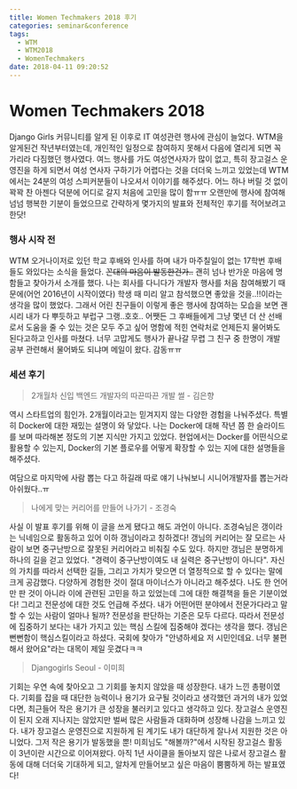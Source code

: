 ```yaml
---
title: Women Techmakers 2018 후기
categories: seminar&conference
tags:
  - WTM
  - WTM2018
  - WomenTechmakers
date: 2018-04-11 09:20:52
---
```



# Women Techmakers 2018

Django Girls 커뮤니티를 알게 된 이후로 IT 여성관련 행사에 관심이 늘었다. WTM을 알게된건 작년부터였는데, 개인적인 일정으로 참여하지 못해서 다음에 열리게 되면 꼭 가리라 다짐했던 행사였다. 여느 행사를 가도 여성연사자가 많이 없고, 특히 장고걸스 운영진을 하게 되면서 여성 연사자 구하기가 어렵다는 것을 더더욱 느끼고 있었는데 WTM에서는 24분의 여성 스피커분들이 나오셔서 이야기를 해주셨다. 어느 하나 버릴 것 없이 꽉꽉 찬 아젠다 덕분에 어디로 갈지 처음에 고민을 많이 함ㅠㅠ 오랜만에 행사에 참여해 넘넘 행복한 기분이 들었으므로 간략하게 몇가지의 발표와 전체적인 후기를 적어보려고 한닷!

### 행사 시작 전
WTM 오거나이저로 있던 학교 후배와 인사를 하며 내가 마주칠일이 없는 17학번 후배들도 와있다는 소식을 들었다. ~~꼰대의 마음이 발동한건가..~~ 괜히 넘나 반가운 마음에 명함들고 찾아가서 소개를 했다. 나는 회사를 다니다가 개발자 행사를 처음 참여해봤기 때문에(어언 2016년이 시작이였다) 학생 때 미리 알고 참석했으면 좋았을 것을..!!이라는 생각을 많이 했었다. 그래서 어린 친구들이 이렇게 좋은 행사에 참여하는 모습을 보면 괜시리 내가 다 뿌듯하고 부럽구 그랭..호호.. 어쨋든 그 후배들에게 그냥 몇년 더 산 선배로서 도움을 줄 수 있는 것은 모두 주고 싶어 명함에 적힌 연락처로 언제든지 물어봐도 된다고하고 인사를 마쳤다. 너무 고맙게도 행사가 끝나갈 무렵 그 친구 중 한명이 개발 공부 관련해서 물어봐도 되냐며 메일이 왔다. 감동ㅠㅠ

### 세션 후기
> 2개월차 신입 백엔드 개발자의 따끈따끈 개발 썰 - 김은향

역시 스타트업의 힘인가. 2개월이라고는 믿겨지지 않는 다양한 경험을 나눠주셨다. 특별히 Docker에 대한 재밌는 설명이 와 닿았다. 나는 Docker에 대해 작년 쯤 한 슬라이드를 보며 따라해본 정도의 기본 지식만 가지고 있었다. 현업에서는 Docker를 어떤식으로 활용할 수 있는지, Docker의 기본 플로우를 어떻게 확장할 수 있는 지에 대한 설명들을 해주셨다.

여담으로 마지막에 사람 뽑는 다고 하길래 따로 얘기 나눠보니 시니어개발자를 뽑는거라 아쉬웠다..ㅠ

> 나에게 맞는 커리어를 만들어 나가기 - 조경숙

사실 이 발표 후기를 위해 이 글을 쓰게 됐다고 해도 과언이 아니다. 조경숙님은 갱이라는 닉네임으로 활동하고 있어 이하 갱님이라고 칭하겠다! 갱님의 커리어는 잘 모르는 사람이 보면 중구난방으로 잘못된 커리어라고 비춰질 수도 있다. 하지만 갱님은 분명하게 하나의 길을 걷고 있었다. "경력이 중구난방이여도 내 실력은 중구난방이 아니다". 자신의 가치를 따라서 선택한 길들, 그리고 가치가 맞으면 더 열정적으로 할 수 있다는 말에 크게 공감했다. 다양하게 경험한 것이 절대 마이너스가 아니라고 해주셨다. 나도 한 언어만 판 것이 아니라 이에 관련된 고민을 하고 있었는데 그에 대한 해결책을 들은 기분이었다! 그리고 전문성에 대한 것도 언급해 주셨다. 내가 어떤어떤 분야에서 전문가다라고 말할 수 있는 사람이 얼마나 될까? 전문성을 판단하는 기준은 모두 다르다. 따라서 전문성에 집중하기 보다는 내가 가지고 있는 핵심 스킬에 집중해야 겠다는 생각을 했다. 갱님은 뻔뻔함이 핵심스킬이라고 하셨다. 국회에 찾아가 "안녕하세요 저 시민인데요. 너무 불편해서 왔어요"라는 대목이 제일 웃겼다ㅋㅋ

> Djangogirls Seoul - 이미희

기회는 우연 속에 찾아오고 그 기회를 놓치지 않았을 때 성장한다. 내가 느낀 총평이였다. 기회를 잡을 때 대단한 능력이나 용기가 요구될 것이라고 생각했던 과거의 내가 있었다면, 최근들어 작은 용기가 큰 성장을 불러키고 있다고 생각하고 있다. 장고걸스 운영진이 된지 오래 지나지는 않았지만 벌써 많은 사람들과 대화하며 성장해 나감을 느끼고 있다. 내가 장고걸스 운영진으로 지원하게 된 계기도 내가 대단하게 잘나서 지원한 것은 아니었다. 그저 작은 용기가 발동했을 뿐! 미희님도 "해볼까?"에서 시작된 장고걸스 활동이 3년이란 시간으로 이어져왔다. 아직 1년 사이클을 돌아보지 않은 나로서 장고걸스 활동에 대해 더더욱 기대하게 되고, 알차게 만들어보고 싶은 마음이 뿜뿜하게 하는 발표였다!


